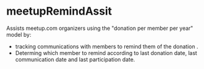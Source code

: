 # meetupRemindAssit
Assists meetup.com organizers using the "donation per member per year" model by:
* tracking communications with members to remind them of the donation .
* Determing which member to remind according to last donation date, last communication date and last participation date.
